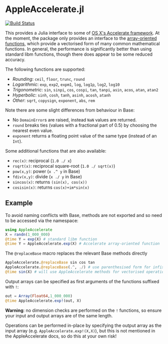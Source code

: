 # AppleAccelerate.jl

[![Build Status](https://travis-ci.org/simonbyrne/AppleAccelerate.jl.svg?branch=master)](https://travis-ci.org/simonbyrne/AppleAccelerate.jl)

This provides a Julia interface to some of
[OS X's Accelerate framework](https://developer.apple.com/library/mac/documentation/Accelerate/Reference/AccelerateFWRef/). At
the moment, the package only provides an interface to the
[array-oriented functions](https://developer.apple.com/library/mac/documentation/Performance/Conceptual/vecLib/index.html#//apple_ref/doc/uid/TP30000414-357225),
which provide a vectorised form of many common mathematical functions. In
general, the performance is significantly better than using standard libm
functions, though there does appear to be some reduced accuracy.

The following functions are supported:
 * *Rounding*: `ceil`, `floor`, `trunc`, `round`
 * *Logarithmic*: `exp`, `exp2`, `expm1`, `log`, `log1p`, `log2`, `log10`
 * *Trigonometric*: `sin`, `sinpi`, `cos`, `cospi`, `tan`, `tanpi`, `asin`, `acos`, `atan`, `atan2`
 * *Hyperbolic*: `sinh`, `cosh`, `tanh`, `asinh`, `acosh`, `atanh`
 * *Other*: `sqrt`, `copysign`, `exponent`, `abs`, `rem`

Note there are some slight differences from behaviour in Base:
 * No `DomainError`s are raised, instead `NaN` values are returned.
 * `round` breaks ties (values with a fractional part of 0.5) by choosing the
   nearest even value.
 * `exponent` returns a floating point value of the same type (instead of an `Int`).

Some additional functions that are also available:
* `rec(x)`: reciprocal (`1.0 ./ x`)
* `rsqrt(x)`: reciprocal square-root (`1.0 ./ sqrt(x)`)
* `pow(x,y)`: power (`x .^ y` in Base)
* `fdiv(x,y)`: divide (`x ./ y` in Base)
* `sincos(x)`: returns `(sin(x), cos(x))`
* `cosisin(x)`: returns `cos(x)+im*sin(x)`

## Example

To avoid naming conflicts with Base, methods are not exported and so need to
be accessed via the namespace:
```julia
using AppleAccelerate
X = randn(1_000_000)
@time Y = exp(X) # standard libm function
@time Y = AppleAccelerate.exp(X) # Accelerate array-oriented function
```

The `@replaceBase` macro replaces the relevant Base methods directly
```julia
AppleAccelerate.@replaceBase sin cos tan
AppleAccelerate.@replaceBase(.^, ./) # use parenthesised form for infix ops
@time sin(X) # will use AppleAccelerate methods for vectorised operations
```

Output arrays can be specified as first arguments of the functions suffixed
with `!`:
```julia
out = Array(Float64,1_000_000)
@time AppleAccelerate.exp!(out, X)
```

**Warning**: no dimension checks are performed on the `!` functions, so ensure
  your input and output arrays are of the same length.

Operations can be performed in-place by specifying the output array as the
input array (e.g. `AppleAccelerate.exp!(X,X)`), but this is not mentioned in the
AppleAccelerate docs, so do this at your own risk!
